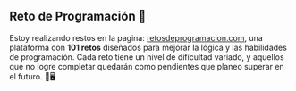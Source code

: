 ## Reto de Programación 🚀

Estoy realizando restos en la pagina: [retosdeprogramacion.com](https://retosdeprogramacion.com/), 
una plataforma con **101 retos** diseñados para mejorar la lógica y las habilidades de programación. 
Cada reto tiene un nivel de dificultad variado, y aquellos que no logre completar quedarán como pendientes que planeo superar en el futuro. 💪🖥️
